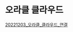# 오라클 클라우드

[20221203_오라클_클라우드_연결](https://github.com/somnwal/TIL/tree/main/오라클_클라우드/20221203_오라클_클라우드_연결)